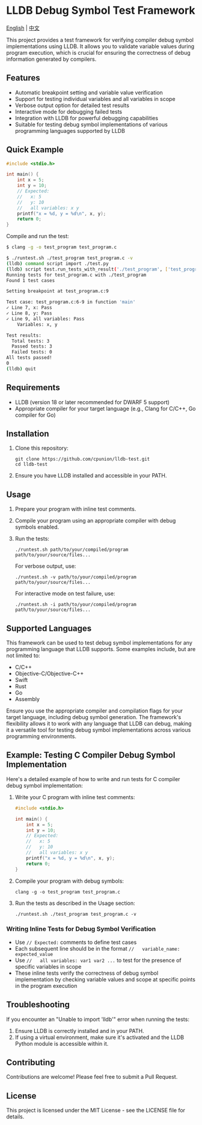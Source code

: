 # LLDB Debug Symbol Test Framework

[English](README.md) | [中文](README_zh.md)

This project provides a test framework for verifying compiler debug symbol implementations using LLDB. It allows you to validate variable values during program execution, which is crucial for ensuring the correctness of debug information generated by compilers.

## Features

- Automatic breakpoint setting and variable value verification
- Support for testing individual variables and all variables in scope
- Verbose output option for detailed test results
- Interactive mode for debugging failed tests
- Integration with LLDB for powerful debugging capabilities
- Suitable for testing debug symbol implementations of various programming languages supported by LLDB

## Quick Example

```c
#include <stdio.h>

int main() {
    int x = 5;
    int y = 10;
    // Expected:
    //   x: 5
    //   y: 10
    //   all variables: x y
    printf("x = %d, y = %d\n", x, y);
    return 0;
}
```

Compile and run the test:

```bash
$ clang -g -o test_program test_program.c

$ ./runtest.sh ./test_program test_program.c -v
(lldb) command script import ./test.py
(lldb) script test.run_tests_with_result('./test_program', ['test_program.c',], True, False, '/tmp/lldb_exit_code')
Running tests for test_program.c with ./test_program
Found 1 test cases

Setting breakpoint at test_program.c:9

Test case: test_program.c:6-9 in function 'main'
✓ Line 7, x: Pass
✓ Line 8, y: Pass
✓ Line 9, all variables: Pass
    Variables: x, y

Test results:
  Total tests: 3
  Passed tests: 3
  Failed tests: 0
All tests passed!
0
(lldb) quit
```

## Requirements

- LLDB (version 18 or later recommended for DWARF 5 support)
- Appropriate compiler for your target language (e.g., Clang for C/C++, Go compiler for Go)

## Installation

1. Clone this repository:

   ```
   git clone https://github.com/cpunion/lldb-test.git
   cd lldb-test
   ```

2. Ensure you have LLDB installed and accessible in your PATH.

## Usage

1. Prepare your program with inline test comments.

2. Compile your program using an appropriate compiler with debug symbols enabled.

3. Run the tests:

   ```
   ./runtest.sh path/to/your/compiled/program path/to/your/source/files...
   ```

   For verbose output, use:

   ```
   ./runtest.sh -v path/to/your/compiled/program path/to/your/source/files...
   ```

   For interactive mode on test failure, use:

   ```
   ./runtest.sh -i path/to/your/compiled/program path/to/your/source/files...
   ```

## Supported Languages

This framework can be used to test debug symbol implementations for any programming language that LLDB supports. Some examples include, but are not limited to:

- C/C++
- Objective-C/Objective-C++
- Swift
- Rust
- Go
- Assembly

Ensure you use the appropriate compiler and compilation flags for your target language, including debug symbol generation. The framework's flexibility allows it to work with any language that LLDB can debug, making it a versatile tool for testing debug symbol implementations across various programming environments.

## Example: Testing C Compiler Debug Symbol Implementation

Here's a detailed example of how to write and run tests for C compiler debug symbol implementation:

1. Write your C program with inline test comments:

   ```c
   #include <stdio.h>

   int main() {
       int x = 5;
       int y = 10;
       // Expected:
       //   x: 5
       //   y: 10
       //   all variables: x y
       printf("x = %d, y = %d\n", x, y);
       return 0;
   }
   ```

2. Compile your program with debug symbols:

   ```
   clang -g -o test_program test_program.c
   ```

3. Run the tests as described in the Usage section:

   ```
   ./runtest.sh ./test_program test_program.c -v
   ```

### Writing Inline Tests for Debug Symbol Verification

- Use `// Expected:` comments to define test cases
- Each subsequent line should be in the format `//   variable_name: expected_value`
- Use `//   all variables: var1 var2 ...` to test for the presence of specific variables in scope
- These inline tests verify the correctness of debug symbol implementation by checking variable values and scope at specific points in the program execution

## Troubleshooting

If you encounter an "Unable to import 'lldb'" error when running the tests:

1. Ensure LLDB is correctly installed and in your PATH.
2. If using a virtual environment, make sure it's activated and the LLDB Python module is accessible within it.

## Contributing

Contributions are welcome! Please feel free to submit a Pull Request.

## License

This project is licensed under the MIT License - see the LICENSE file for details.
